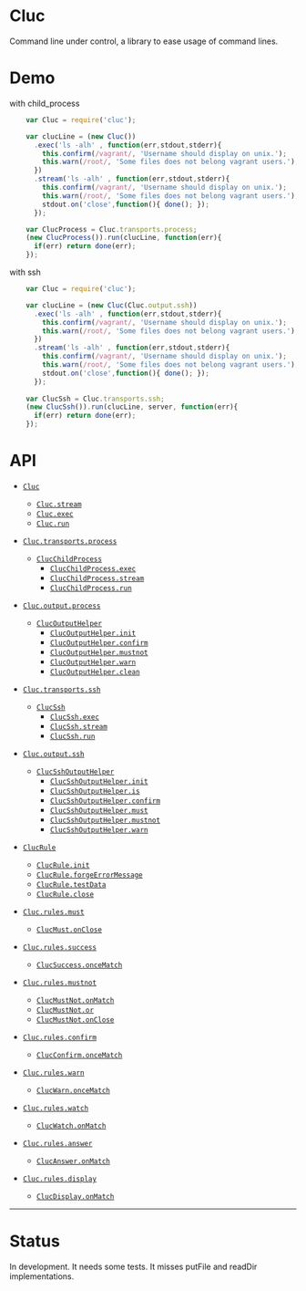 # Cluc

Command line under control, a library to ease usage of command lines.

# Demo

with child_process
```js
    var Cluc = require('cluc');

    var clucLine = (new Cluc())
      .exec('ls -alh' , function(err,stdout,stderr){
        this.confirm(/vagrant/, 'Username should display on unix.');
        this.warn(/root/, 'Some files does not belong vagrant users.');
      })
      .stream('ls -alh' , function(err,stdout,stderr){
        this.confirm(/vagrant/, 'Username should display on unix.');
        this.warn(/root/, 'Some files does not belong vagrant users.');
        stdout.on('close',function(){ done(); });
      });

    var ClucProcess = Cluc.transports.process;
    (new ClucProcess()).run(clucLine, function(err){
      if(err) return done(err);
    });
```



with ssh
```js
    var Cluc = require('cluc');

    var clucLine = (new Cluc(Cluc.output.ssh))
      .exec('ls -alh' , function(err,stdout,stderr){
        this.confirm(/vagrant/, 'Username should display on unix.');
        this.warn(/root/, 'Some files does not belong vagrant users.');
      })
      .stream('ls -alh' , function(err,stdout,stderr){
        this.confirm(/vagrant/, 'Username should display on unix.');
        this.warn(/root/, 'Some files does not belong vagrant users.');
        stdout.on('close',function(){ done(); });
      });
    
    var ClucSsh = Cluc.transports.ssh;
    (new ClucSsh()).run(clucLine, server, function(err){
      if(err) return done(err);
    });
```

# API

* [`Cluc`](doc/Cluc.md#Cluc)
    * [`Cluc.stream`](doc/Cluc.md#Cluc.stream)
    * [`Cluc.exec`](doc/Cluc.md#Cluc.#exec)
    * [`Cluc.run`](doc/Cluc.md#Cluc.#run)



* [`Cluc.transports.process`](doc/ClucChildProcess.md)
    * [`ClucChildProcess`](doc/ClucChildProcess.md#ClucSsh)
        * [`ClucChildProcess.exec`](doc/ClucChildProcess.md#ClucSsh.exec)
        * [`ClucChildProcess.stream`](doc/ClucChildProcess.md#ClucSsh.stream)
        * [`ClucChildProcess.run`](doc/ClucChildProcess.md#ClucSsh.run)
        
* [`Cluc.output.process`](doc/ClucOutputHelper.md)
    * [`ClucOutputHelper`](doc/ClucOutputHelper.md#ClucOutputHelper)
        * [`ClucOutputHelper.init`](doc/ClucOutputHelper.md#ClucOutputHelper.init)
        * [`ClucOutputHelper.confirm`](doc/ClucOutputHelper.md#ClucOutputHelper.confirm)
        * [`ClucOutputHelper.mustnot`](doc/ClucOutputHelper.md#ClucOutputHelper.mustnot)
        * [`ClucOutputHelper.warn`](doc/ClucOutputHelper.md#ClucOutputHelper.warn)
        * [`ClucOutputHelper.clean`](doc/ClucOutputHelper.md#ClucOutputHelper.clean)



* [`Cluc.transports.ssh`](doc/ClucSsh.md#ClucSsh)
    * [`ClucSsh`](doc/ClucSsh.md#ClucSsh)
        * [`ClucSsh.exec`](doc/ClucSsh.md#ClucSsh.exec)
        * [`ClucSsh.stream`](doc/ClucSsh.md#ClucSsh.stream)
        * [`ClucSsh.run`](doc/ClucSsh.md#ClucSsh.run)
        
* [`Cluc.output.ssh`](doc/ClucSshOutputHelper.md)
    * [`ClucSshOutputHelper`](doc/ClucSshOutputHelper.md#ClucSshOutputHelper)
        * [`ClucSshOutputHelper.init`](doc/ClucSshOutputHelper.md#ClucSshOutputHelper.init)
        * [`ClucSshOutputHelper.is`](doc/ClucSshOutputHelper.md#ClucSshOutputHelper.is)
        * [`ClucSshOutputHelper.confirm`](doc/ClucSshOutputHelper.md#ClucSshOutputHelper.confirm)
        * [`ClucSshOutputHelper.must`](doc/ClucSshOutputHelper.md#ClucSshOutputHelper.must)
        * [`ClucSshOutputHelper.mustnot`](doc/ClucSshOutputHelper.md#ClucSshOutputHelper.mustnot)
        * [`ClucSshOutputHelper.warn`](doc/ClucSshOutputHelper.md#ClucSshOutputHelper.warn)


* [`ClucRule`](doc/ClucRule.md#ClucRule)
    * [`ClucRule.init`](doc/ClucRule.md#ClucRule.init)
    * [`ClucRule.forgeErrorMessage`](doc/ClucRule.md#ClucRule.forgeErrorMessage)
    * [`ClucRule.testData`](doc/ClucRule.md#ClucRule.testData)
    * [`ClucRule.close`](doc/ClucRule.md#ClucRule.close)

* [`Cluc.rules.must`](doc/ClucRule.md#ClucMust)
    * [`ClucMust.onClose`](doc/ClucRule.md#ClucMust.onClose)

* [`Cluc.rules.success`](doc/ClucRule.md#ClucSuccess)
    * [`ClucSuccess.onceMatch`](doc/ClucRule.md#ClucSuccess.onceMatch)

* [`Cluc.rules.mustnot`](doc/ClucRule.md#ClucMustNot)
    * [`ClucMustNot.onMatch`](doc/ClucRule.md#ClucMustNot.onMatch)
    * [`ClucMustNot.or`](doc/ClucRule.md#ClucMustNot.or)
    * [`ClucMustNot.onClose`](doc/ClucRule.md#ClucMustNot.onClose)

* [`Cluc.rules.confirm`](doc/ClucRule.md#ClucConfirm)
    * [`ClucConfirm.onceMatch`](doc/ClucRule.md#ClucConfirm.onceMatch)

* [`Cluc.rules.warn`](doc/ClucRule.md#ClucWarn)
    * [`ClucWarn.onceMatch`](doc/ClucRule.md#ClucWarn.onceMatch)

* [`Cluc.rules.watch`](doc/ClucRule.md#ClucWatch)
    * [`ClucWatch.onMatch`](doc/ClucRule.md#ClucWatch.onMatch)

* [`Cluc.rules.answer`](doc/ClucRule.md#ClucAnswer)
    * [`ClucAnswer.onMatch`](doc/ClucRule.md#ClucAnswer.onMatch)

* [`Cluc.rules.display`](doc/ClucRule.md#ClucDisplay)
    * [`ClucDisplay.onMatch`](doc/ClucRule.md#ClucDisplay.onMatch)


---------------------------------------

# Status

In development. It needs some tests. It misses putFile and readDir implementations.
